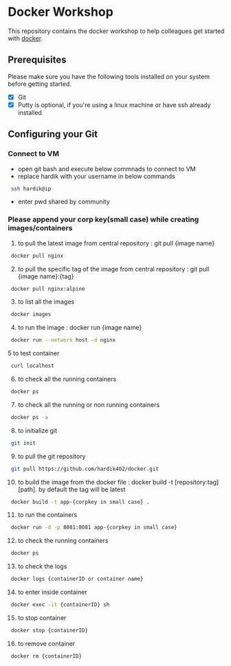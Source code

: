 # Docker Workshop

This repository contains the docker workshop to help colleagues get started with [docker](https://www.docker.com/).

## Prerequisites

Please make sure you have the following tools installed on your system before getting started.

- [x] Git
- [x] Putty is optional, if you're using a linux machine or have ssh already installed

## Configuring your Git



### Connect to VM

- open git bash and execute below commnads to connect to VM
- replace hardik with your username in below commands

```bash
 ssh hardik@ip
```

- enter pwd shared by community

### Please append your corp key(small case) while creating images/containers

1. to pull the latest image from central repository : git pull {image name}

```bash
 docker pull nginx
```

2. to pull the specific tag of the image from central repository : git pull {image name}:{tag}

```bash
 docker pull nginx:alpine
```

3. to list all the images

```bash
 docker images
```

4. to run the image : docker run {image name}

```bash
 docker run --network host -d nginx
```

5 to test container

```bash
 curl localhost
```

6. to check all the running containers

```bash
 docker ps
```

7. to check all the running or non running containers

```bash
 docker ps -a
```

8. to initialize git

```bash
 git init
```

9. to pull the git repository

```bash
 git pull https://github.com/hardik402/docker.git
```

10. to build the image from the docker file : docker build -t [repository:tag] [path]. by default the tag will be latest

```bash
 docker build -t app-{corpkey in small case} .
```

11. to run the containers

```bash
 docker run -d -p 8081:8081 app-{corpkey in small case}
```

12. to check the running containers

```bash
 docker ps
```

13. to check the logs

```bash
 docker logs {containerID or container name}
```

14. to enter inside container

```bash
 docker exec -it {containerID} sh
```

15. to stop container

```bash
 docker stop {containerID}
```

16. to remove container

```bash
 docker rm {containerID}
```
